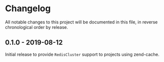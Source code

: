# Changelog

All notable changes to this project will be documented in this file, in reverse chronological order by release.

## 0.1.0 - 2019-08-12

Initial release to provide `RedisCluster` support to projects using zend-cache.
